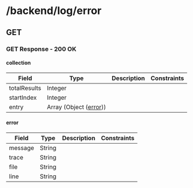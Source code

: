 
# /backend/log/error


## GET


### GET Response - 200 OK

#### collection

Field | Type | Description | Constraints
----- | ---- | ----------- | -----------
totalResults | Integer |  | 
startIndex | Integer |  | 
entry | Array (Object ([error](#psx_model_Error))) |  | 

#### error

Field | Type | Description | Constraints
----- | ---- | ----------- | -----------
message | String |  | 
trace | String |  | 
file | String |  | 
line | String |  | 

